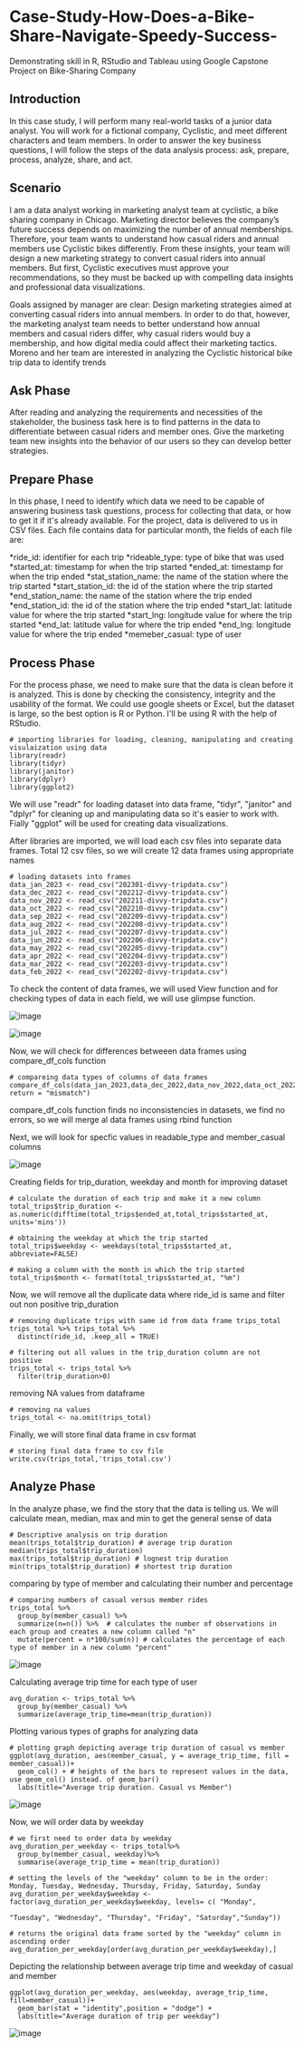 # Case-Study-How-Does-a-Bike-Share-Navigate-Speedy-Success-
Demonstrating skill in R, RStudio and Tableau using Google Capstone Project on Bike-Sharing Company

## Introduction
In this case study, I will perform many real-world tasks of a junior data analyst. You will work for a fictional company, Cyclistic, and meet different characters and team members. In order to answer the key business questions, I will follow the steps of the data analysis process: ask, prepare, process, analyze, share, and act.

## Scenario
I am a data analyst working in marketing analyst team at cyclistic, a bike sharing company in Chicago. Marketing director believes the company’s future success depends on maximizing the number of annual memberships. Therefore, your team wants to understand how casual riders and annual members use Cyclistic bikes differently. From these insights, your team will design a new marketing strategy to convert casual riders into annual members. But first, Cyclistic executives must approve your recommendations, so they must be backed up with compelling data insights and professional data visualizations.

Goals assigned by manager are clear:
Design marketing strategies aimed at converting casual riders into annual members. In order to do that, however, the marketing analyst team needs to better understand how annual members and casual riders differ, why casual riders would buy a membership, and how digital media could affect their marketing tactics. Moreno and her team are interested in analyzing the Cyclistic historical bike trip data to identify trends

## Ask Phase
After reading and analyzing the requirements and necessities of the stakeholder, the business task here is to find patterns in the data to differentiate between casual riders and member ones. Give the marketing team new insights into the behavior of our users so they can develop better strategies.

## Prepare Phase
In this phase, I need to identify which data we need to be capable of answering business task questions, process for collecting that data, or how to get it if it's already available. For the project, data is delivered to us in CSV files. Each file contains data for particular month, the fields of each file are:

*ride_id: identifier for each trip 
*rideable_type: type of bike that was used
*started_at: timestamp for when the trip started
*ended_at: timestamp for when the trip ended
*stat_station_name: the name of the station where the trip started
*start_station_id: the id of the station where the trip started
*end_station_name: the name of the station where the trip ended
*end_station_id: the id of the station where the trip ended
*start_lat: latitude value for where the trip started
*start_lng: longitude value for where the trip started
*end_lat: latitude value for where the trip ended
*end_lng: longitude value for where the trip ended
*memeber_casual: type of user

## Process Phase
For the process phase, we need to make sure that the data is clean before it is analyzed. This is done by checking the consistency, integrity and the usability of the format. We could use google sheets or Excel, but the dataset is large, so the best option is R or Python. I'll be using R with the help of RStudio.

```
# importing libraries for loading, cleaning, manipulating and creating visulaization using data
library(readr)
library(tidyr)
library(janitor)
library(dplyr)
library(ggplot2)
```
We will use "readr" for loading dataset into data frame, "tidyr", "janitor" and "dplyr" for cleaning up and manipulating data so it's easier to work with. Fially "ggplot" will be used for creating data visualizations.

After libraries are imported, we will load each csv files into separate data frames. Total 12 csv files, so we will create 12 data frames using appropriate names

```
# loading datasets into frames
data_jan_2023 <- read_csv("202301-divvy-tripdata.csv")
data_dec_2022 <- read_csv("202212-divvy-tripdata.csv")
data_nov_2022 <- read_csv("202211-divvy-tripdata.csv")
data_oct_2022 <- read_csv("202210-divvy-tripdata.csv")
data_sep_2022 <- read_csv("202209-divvy-tripdata.csv")
data_aug_2022 <- read_csv("202208-divvy-tripdata.csv")
data_jul_2022 <- read_csv("202207-divvy-tripdata.csv")
data_jun_2022 <- read_csv("202206-divvy-tripdata.csv")
data_may_2022 <- read_csv("202205-divvy-tripdata.csv")
data_apr_2022 <- read_csv("202204-divvy-tripdata.csv")
data_mar_2022 <- read_csv("202203-divvy-tripdata.csv")
data_feb_2022 <- read_csv("202202-divvy-tripdata.csv")
```

To check the content of data frames, we will used View function and for checking types of data in each field, we will use glimpse function.

![image](https://user-images.githubusercontent.com/117652787/219943621-2265369c-5996-4bdb-9310-26dd5e2ada6b.png)

![image](https://user-images.githubusercontent.com/117652787/219943687-7ac7da26-86f7-430c-a14c-362c15dfcaf3.png)

Now, we will check for differences betweeen data frames using compare_df_cols function

```
# compareing data types of columns of data frames
compare_df_cols(data_jan_2023,data_dec_2022,data_nov_2022,data_oct_2022,data_sep_2022,data_aug_2022,data_jul_2022,data_jun_2022,data_may_2022,data_apr_2022,data_mar_2022,data_feb_2022, return = "mismatch")
```

compare_df_cols function finds no inconsistencies in datasets, we find no errors, so we will merge al data frames using rbind function

Next, we will look for specfic values in readable_type and member_casual columns

![image](https://user-images.githubusercontent.com/117652787/219958281-cafb2704-b010-4240-acd2-0ae87ad458da.png)

Creating fields for trip_duration, weekday and month for improving dataset
```
# calculate the duration of each trip and make it a new column
total_trips$trip_duration <- as.numeric(difftime(total_trips$ended_at,total_trips$started_at, units='mins'))

# obtaining the weekday at which the trip started
total_trips$weekday <- weekdays(total_trips$started_at, abbreviate=FALSE)

# making a column with the month in which the trip started
total_trips$month <- format(total_trips$started_at, "%m")  
```

Now, we will remove all the duplicate data where ride_id is same and filter out non positive trip_duration
```
# removing duplicate trips with same id from data frame trips_total
trips_total %>% trips_total %>% 
  distinct(ride_id, .keep_all = TRUE)

# filtering out all values in the trip_duration column are not positive 
trips_total <- trips_total %>%
  filter(trip_duration>0)
```

removing NA values from dataframe
```
# removing na values
trips_total <- na.omit(trips_total)
```

Finally, we will store final data frame in csv format
```
# storing final data frame to csv file
write.csv(trips_total,'trips_total.csv')
```

## Analyze Phase

In the analyze phase, we find the story that the data is telling us. We will calculate mean, median, max and min to get the general sense of data
```
# Descriptive analysis on trip duration
mean(trips_total$trip_duration) # average trip duration
median(trips_total$trip_duration) 
max(trips_total$trip_duration) # lognest trip duration
min(trips_total$trip_duration) # shortest trip duration
```

comparing by type of member and calculating their number and percentage
```
# comparing numbers of casual versus member rides
trips_total %>% 
  group_by(member_casual) %>% 
  summarize(n=n()) %>%  # calculates the number of observations in each group and creates a new column called "n"
  mutate(percent = n*100/sum(n)) # calculates the percentage of each type of member in a new column "percent"
```

![image](https://user-images.githubusercontent.com/117652787/219961808-bb10c89b-d393-4300-8f0f-1566a4517e0e.png)

Calculating average trip time for each type of user
```
avg_duration <- trips_total %>% 
  group_by(member_casual) %>% 
  summarize(average_trip_time=mean(trip_duration))
```

Plotting various types of graphs for analyzing data
```
# plotting graph depicting average trip duration of casual vs member
ggplot(avg_duration, aes(member_casual, y = average_trip_time, fill = member_casual))+
  geom_col() + # heights of the bars to represent values in the data, use geom_col() instead. of geom_bar()
  labs(title="Average trip duration. Casual vs Member")
```
![image](https://user-images.githubusercontent.com/117652787/219964648-7a8926c2-a9dd-4cec-85ba-05185385e411.png)



Now, we will order data by weekday
```
# we first need to order data by weekday
avg_duration_per_weekday <- trips_total%>%
  group_by(member_casual, weekday)%>%
  summarise(average_trip_time = mean(trip_duration))
```

```
# setting the levels of the "weekday" column to be in the order: Monday, Tuesday, Wednesday, Thursday, Friday, Saturday, Sunday
avg_duration_per_weekday$weekday <- factor(avg_duration_per_weekday$weekday, levels= c( "Monday", 
                                                                                       "Tuesday", "Wednesday", "Thursday", "Friday", "Saturday","Sunday"))
```

```
# returns the original data frame sorted by the "weekday" column in ascending order
avg_duration_per_weekday[order(avg_duration_per_weekday$weekday),]
```

Depicting the relationship between average trip time and weekday of casual and member
```
ggplot(avg_duration_per_weekday, aes(weekday, average_trip_time, fill=member_casual))+
  geom_bar(stat = "identity",position = "dodge") +
  labs(title="Average duration of trip per weekday")
```

![image](https://user-images.githubusercontent.com/117652787/219965245-bc11d9e3-f760-4f0b-a479-a484a96cd4bd.png)
